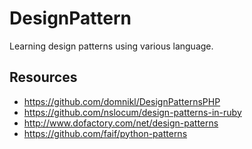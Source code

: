 DesignPattern
=============

Learning design patterns using various language.

Resources
---
- https://github.com/domnikl/DesignPatternsPHP
- https://github.com/nslocum/design-patterns-in-ruby
- http://www.dofactory.com/net/design-patterns
- https://github.com/faif/python-patterns
